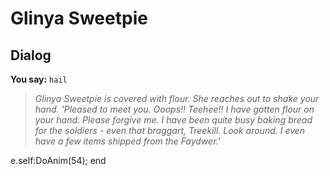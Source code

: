 # Glinya Sweetpie
## Dialog

**You say:** `hail`



>*Glinya Sweetpie is covered with flour.  She reaches out to shake your hand.  'Pleased to meet you.  Ooops!!  Teehee!!  I have gotten flour on your hand.  Please forgive me.  I have been quite busy baking bread for the soldiers - even that braggart, Treekill.  Look around.  I even have a few items shipped from the Faydwer.'*


e.self:DoAnim(54);
end